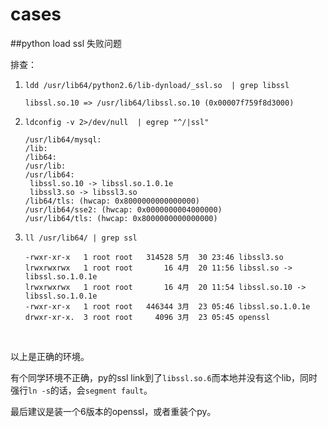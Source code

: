 
# cases

##python load ssl 失败问题



排查：

1. `ldd /usr/lib64/python2.6/lib-dynload/_ssl.so  | grep libssl`

   ```
   libssl.so.10 => /usr/lib64/libssl.so.10 (0x00007f759f8d3000)
   ```

2. `ldconfig -v 2>/dev/null  | egrep "^/|ssl"`

   ```
   /usr/lib64/mysql:
   /lib:
   /lib64:
   /usr/lib:
   /usr/lib64:
   	libssl.so.10 -> libssl.so.1.0.1e
   	libssl3.so -> libssl3.so
   /lib64/tls: (hwcap: 0x8000000000000000)
   /usr/lib64/sse2: (hwcap: 0x0000000004000000)
   /usr/lib64/tls: (hwcap: 0x8000000000000000)
   ```

3. `ll /usr/lib64/ | grep ssl`

   ```
   -rwxr-xr-x   1 root root   314528 5月  30 23:46 libssl3.so
   lrwxrwxrwx   1 root root       16 4月  20 11:56 libssl.so -> libssl.so.1.0.1e
   lrwxrwxrwx   1 root root       16 4月  20 11:54 libssl.so.10 -> libssl.so.1.0.1e
   -rwxr-xr-x   1 root root   446344 3月  23 05:46 libssl.so.1.0.1e
   drwxr-xr-x.  3 root root     4096 3月  23 05:45 openssl
   ```

   ​

以上是正确的环境。

有个同学环境不正确，py的ssl link到了`libssl.so.6`而本地并没有这个lib，同时强行`ln -s`的话，会`segment fault`。

最后建议是装一个6版本的openssl，或者重装个py。







